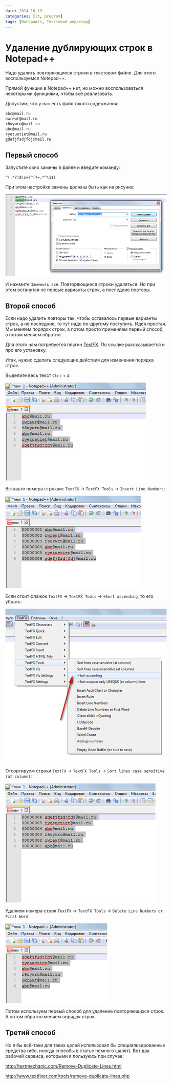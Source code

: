 ```yaml
---
date: 2014-10-19
categories: [it, program]
tags: [Notepad++, Текстовой редактор]
---
```


# Удаление дублирующих строк в Notepad++

Надо удалить повторяющиеся строки в текстовом файле. Для этого воспользуемся Notepad++.

Прямой функции в Notepad++ нет, но можно воспользоваться некоторыми функциями, чтобы всё реализовать.

Допустим, что у нас есть файл такого содержания:

```text
abc@mail.ru
owrewt@mail.ru
r6uywru@mail.ru
abc@mail.ru
ryetuetiet@mail.ru
gdefjfsdjfdj@mail.ru
```

## Первый способ

Запустите окно замены в файле и введите команду:

```text
^(.*?)$\s+?^(?=.*^\1$)
```

При этом настройки замены должны быть как на рисунке:

![Настройки замены](img/replace.png)

И нажмите `Заменить всё`. Повторяющиеся строки удаляться. Но при этом останутся не первые варианты строк, а последние повторы.

## Второй способ

Если надо удалить повторы так, чтобы оставалось первые варианты строк, а не последние, то тут надо по-другому поступить. Идея простая. Мы меняем порядок строк, а потом просто применяем первый способ, а потом меняем обратно.

Для этого нам потребуется плагин [TextFX](https://github.com/Harrix/harrix.dev-blog-2013/blob/main/2013-01-30-textfx/2013-01-30-textfx.md). По ссылке рассказывается и про его установку.

Итак, нужно сделать следующие действия для изменения порядка строк.

Выделите весь текст `Ctrl` + `A`:

![Выделение всего текста](img/select-all.png)

Вставьте номера строкам: `TextFX` → `TextFX Tools` → `Insert Line Numbers`:

![Insert Line Numbers](img/insert-line-numbers.png)

Если стоит флажок `TextFX` → `TextFX Tools` → `+Sort ascending`, то его убрать:

![Команда +Sort ascending](img/sort-ascending.png)

Отсортируем строки `TextFX` → `TextFX Tools` → `Sort lines case sensitive (at column)`:

![Sort lines case sensitive (at column)](img/sort-lines-case-sensitive.png)

Удаляем номера строк `TextFX` → `TextFX Tools` → `Delete Line Numbers or First Word`:

![Delete Line Numbers or First Word](img/delete-line-numbers.png)

Потом используем первый способ для удаление повторяющихся строк. А потом обратно меняем порядок строк.

## Третий способ

Но я бы всё-таки для таких целей использовал бы специализированные средства (ибо, иногда способы в статье немного шалят). Вот два рабочий сервиса, которыми я пользуюсь при случае:

<http://textmechanic.com/Remove-Duplicate-Lines.html>

<http://www.textfixer.com/tools/remove-duplicate-lines.php>
